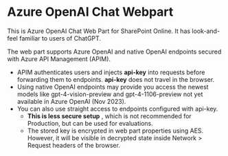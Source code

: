 # Azure OpenAI Chat Webpart

This is Azure OpenAI Chat Web Part for SharePoint Online. It has look-and-feel familiar to users of ChatGPT.

The web part supports Azure OpenAI and native OpenAI endpoints secured with Azure API Management (APIM).

- APIM authenticates users and injects **api-key** into requests before forwarding them to endpoints. **api-key** does not travel in the browser.
- Using native OpenAI endpoints may provide you access the newest models like gpt-4-vision-preview and gpt-4-1106-preview not yet available in Azure OpenAI (Nov 2023).
- You can also use straight access to endpoints configured with api-key.
  - **This is less secure setup** , which is not recommended for Production, but can be used for evaluations.
  - The stored key is encrypted in web part properties using AES. However, it will be visible in decrypted state inside Network > Request headers of the browser.
